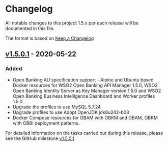 # Changelog
All notable changes to this project 1.5.x per each release will be documented in this file.	

The format is based on [Keep a Changelog](https://keepachangelog.com/en/1.0.0/)	


## [v1.5.0.1] - 2020-05-22


### Added
- Open Banking AU specification support	- Alpine and Ubuntu based Docker resources for WSO2 Open Banking API Manager 1.5.0, WSO2 Open Banking Identity Server 
as Key Manager version 1.5.0 and WSO2 Open Banking Business Intelligence Dashboard and Worker profiles 1.5.0.
- Upgrade the profiles to use MySQL 5.7.24
- Upgrade profiles to use Adopt OpenJDK jdk8u242-b08
- Docker Compose resources for OBAM with OBKM and  OBAM, OBKM with OBBI deployment patterns.

	
For detailed information on the tasks carried out during this release, please see the GitHub milestone [v1.5.0.1](https://github.com/wso2/docker-open-banking/milestone/8)

[v1.5.0.1]: https://github.com/wso2/docker-open-banking/compare/v1.4.0.6...v1.5.0.1